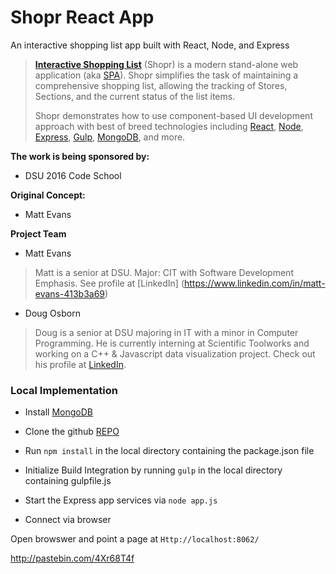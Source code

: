 


# Shopr React App&nbsp; 

An interactive shopping list app built with React, Node, and Express

> [**Interactive Shopping List**](https://github.com/MaxSinbraith/Shopr) (Shopr) is a modern stand-alone 
> web application (aka [SPA](https://en.wikipedia.org/wiki/Single-page_application)).
> Shopr simplifies the task of maintaining a comprehensive shopping list, allowing the tracking of Stores,
> Sections, and the current status of the list  items. 
>
> Shopr demonstrates how to use component-based UI development approach with best of breed
> technologies including [React](http://facebook.github.io/react/), [Node](https://nodejs.org/),
> [Express](https://expressjs.com/), [Gulp](https://http://gulpjs.com/), [MongoDB](https://http://gulpjs.com/), and more.

**The work is being sponsored by:**

- DSU 2016 Code School

**Original Concept:**

- Matt Evans

**Project Team**

- Matt Evans
> Matt is a senior at DSU. Major: CIT with Software Development Emphasis.
> See profile at [LinkedIn] (https://www.linkedin.com/in/matt-evans-413b3a69)

- Doug Osborn    

> Doug is a senior at DSU majoring in IT with a minor in Computer Programming. 
> He is currently interning at Scientific Toolworks and working on a  C++ & Javascript
> data visualization project.  Check out his profile at [LinkedIn](https://www.linkedin.com/in/opensimian).



### Local Implementation
 
- Install  [MongoDB](https://http://gulpjs.com/)

- Clone   the  github [REPO](https://github.com/MaxSinbraith/Shopr)

- Run `npm install`  in the local directory containing the  package.json file

- Initialize Build Integration by running  `gulp` in the local directory containing gulpfile.js

- Start the  Express app services  via  `node app.js`

- Connect  via  browser

Open  browswer and point a page  at  `Http://localhost:8062/`

http://pastebin.com/4Xr68T4f
